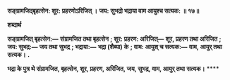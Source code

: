 **सङ्ग्रामजिद्बृहत्सेन: शूर: प्रहरणोऽरिजित् ।** **जय: सुभद्रो भद्राया वाम आयुश्च सत्यक: ॥ १७॥** 

**शब्दार्थ** 

**सङ्ग्रामजित् बृहत्सेन:—** **संग्रामजित तथा बृहत्सेन** **; शूर: प्रहरण: अरिजित्—** **शूर, प्रहरण तथा अरिजित** **; जय: सुभद्र:—** **जय तथा** **सुभद्र** **; भद्राया:—** **भद्रा (शैब्या) के** **; वाम: आयुश् च सत्यक:—** **वाम, आयुर् तथा सत्यक।** **.** 

**भद्रा के पुत्र थे संग्रामजित, बृहत्सेन, शूर, प्रहरण, अरिजित, जय, सुभद्र, वाम, आयुर् तथा** **सत्यक।** **** 